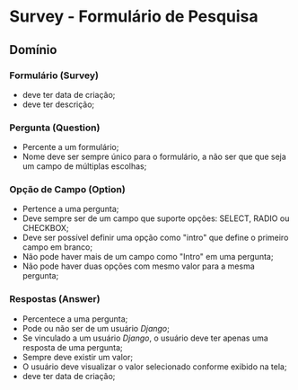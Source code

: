 # Survey - Formulário de Pesquisa

## Domínio

### Formulário (Survey)

- deve ter data de criação;
- deve ter descrição;


### Pergunta (Question)

- Percente a um formulário;
- Nome deve ser sempre único para o formulário, a não ser que que seja um 
campo de múltiplas escolhas;


### Opção de Campo (Option)

- Pertence a uma pergunta;
- Deve sempre ser de um campo que suporte opções: SELECT, RADIO ou CHECKBOX;
- Deve ser possível definir uma opção como "intro" que define o primeiro 
campo em branco;
- Não pode haver mais de um campo como "Intro" em uma pergunta;
- Não pode haver duas opções com mesmo valor para a mesma pergunta;


### Respostas (Answer)

- Percentece a uma pergunta;
- Pode ou não ser de um usuário _Django_;
- Se vinculado a um usuário _Django_, o usuário deve ter apenas uma resposta de
uma pergunta;
- Sempre deve existir um valor;
- O usuário deve visualizar o valor selecionado conforme exibido na tela;
- deve ter data de criação;
 
